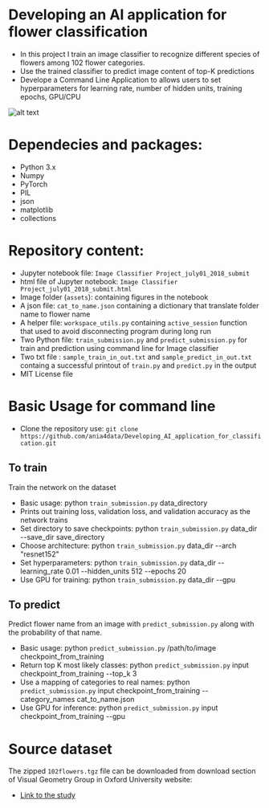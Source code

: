 # Developing an AI application for flower classification

- In this project I train an image classifier to recognize different species of flowers among 102 flower categories. 
- Use the trained classifier to predict image content of top-K predictions
- Develope a Command Line Application to allows users to set hyperparameters for learning rate, number of hidden units, training epochs, GPU/CPU

![alt text](https://github.com/ania4data/Developing_AI_application_for_classification/tree/master/assets/flowers.jpg)


# Dependecies and packages:

- Python 3.x
- Numpy
- PyTorch
- PIL
- json
- matplotlib
- collections


# Repository content:

- Jupyter notebook file: `Image Classifier Project_july01_2018_submit`
- html file of Jupyter notebook: `Image Classifier Project_july01_2018_submit.html`
- Image folder (`assets`): containing figures in the notebook
- A json file: `cat_to_name.json` containing a dictionary that translate folder name to flower name
- A helper file: `workspace_utils.py` containing `active_session` function that used to avoid disconnecting program during long run
- Two Python file: `train_submission.py` and `predict_submission.py` for train and prediction using command line for Image classifier
- Two txt file : `sample_train_in_out.txt` and `sample_predict_in_out.txt` containg a successful printout of `train.py` and `predict.py` in the output
- MIT License file


# Basic Usage for command line

- Clone the repository use: `git clone https://github.com/ania4data/Developing_AI_application_for_classification.git`

## To train 

Train the network on the dataset

- Basic usage: python `train_submission.py` data_directory
- Prints out training loss, validation loss, and validation accuracy as the network trains
- Set directory to save checkpoints: python `train_submission.py` data_dir --save_dir save_directory
- Choose architecture: python `train_submission.py` data_dir --arch "resnet152"
- Set hyperparameters: python `train_submission.py` data_dir --learning_rate 0.01 --hidden_units 512 --epochs 20
- Use GPU for training: python `train_submission.py` data_dir --gpu

## To predict

Predict flower name from an image with `predict_submission.py` along with the probability of that name. 

- Basic usage: python `predict_submission.py` /path/to/image checkpoint_from_training
- Return top K most likely classes: python `predict_submission.py` input checkpoint_from_training --top_k 3
- Use a mapping of categories to real names: python `predict_submission.py` input checkpoint_from_training --category_names cat_to_name.json
- Use GPU for inference: python `predict_submission.py` input checkpoint_from_training --gpu


# Source dataset

The zipped `102flowers.tgz` file can be downloaded from download section of Visual Geometry Group in Oxford University website:

- [Link to the study](http://www.robots.ox.ac.uk/~vgg/data/flowers/102/index.html)

